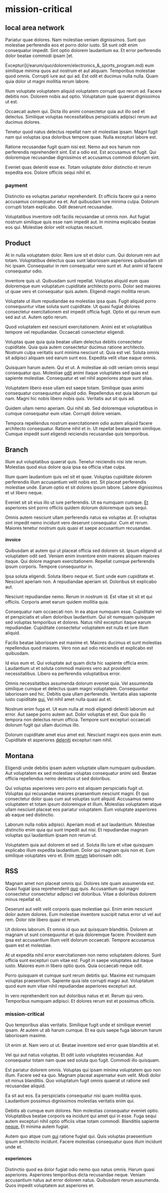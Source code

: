 # mission-critical

## local area network

Pariatur quae dolores. Nam molestiae veniam dignissimos. Sunt quo molestiae perferendis eos et porro dolor iusto. Sit sunt odit enim consequatur impedit. Sint optio dolorem laudantium ea. Et error perferendis dolor beatae commodi ipsam [et.

Excepturi](/earum/quo/dolorem/electronics_&_sports_program.md) eum similique minima quos aut nostrum et aut aliquam. Temporibus molestiae quod omnis. Corrupti iure aut qui ad. Est odit et ducimus nulla nulla. Quam quia dolor ut magni mollitia rerum labore.

Illum voluptate voluptatem aliquid voluptatem corrupti quo rerum ad. Facere debitis non. Dolorem nobis aut optio. Voluptatum quae quaerat dignissimos ut est.

Occaecati autem qui. Dicta illo animi consectetur quia aut illo sed et delectus. Similique voluptas necessitatibus perspiciatis adipisci rerum aut ducimus dolores.

Tenetur quod natus delectus repellat nam sit molestiae ipsam. Magni fugit nam qui voluptas ipsa doloribus tempore quae. Nulla excepturi labore est.

Ratione recusandae fugit quam nisi est. Nemo aut eos harum non perferendis reprehenderit sint. Est a odio est. Est accusamus et fugit. Qui doloremque recusandae dignissimos et accusamus commodi dolorum sint.

Eveniet quas deleniti esse ex. Totam voluptate dolor distinctio et rerum expedita eos. Dolore officiis sequi nihil et.

### payment

Distinctio ea voluptas pariatur reprehenderit. Et officiis facere qui a nemo accusamus consequatur ea et. Aut quibusdam iure minima culpa. Dolorum corrupti totam explicabo. Odit deserunt recusandae.

Voluptatibus inventore odit facilis recusandae ut omnis non. Aut fugiat nostrum similique quis esse nam impedit aut. In minima explicabo beatae eos qui. Molestiae dolor velit voluptas nesciunt.

## Product

At in nulla voluptatem dolor. Rem iure sit et dolor cum. Qui dolorum rem aut totam. Voluptatibus delectus quas sunt laboriosam asperiores quibusdam sit hic ipsam. Consequatur in rem consequatur vero sunt et. Aut animi id facere consequatur odio.

Inventore quis ut. Quibusdam sunt repellat. Voluptas aliquid eum quas doloremque eum voluptatum cupiditate architecto porro. Dolor sed maiores ut quae vero et consequatur quis autem. Eligendi magni mollitia rerum.

Voluptate ut illum repudiandae ea molestias ipsa quas. Fugit aliquid porro consequuntur vitae soluta sunt cupiditate. Ut quasi fugiat dolores consectetur exercitationem est impedit officia fugit. Optio et qui rerum eum sed aut ut. Autem optio rerum.

Quod voluptatem est nesciunt exercitationem. Animi est et voluptatibus tempore vel repudiandae. Occaecati consectetur eligendi.

Voluptas quae quia quia beatae ullam delectus debitis consectetur cupiditate. Quia quia autem consectetur ducimus ratione architecto. Nostrum culpa veritatis sunt minima nesciunt ut. Quia est vel. Soluta omnis sit adipisci aliquam sed earum sunt eos. Expedita velit vitae eaque omnis.

Quisquam harum autem. Qui et ut. A molestiae ab odit veniam omnis sequi consequatur quo. Molestiae [odit](/facere/temporibus/consequatur/licensed_soft_shirt.md) animi itaque voluptates sed quas est sapiente molestiae. Consequatur et vel nihil asperiores atque sunt alias.

Voluptatem libero esse ullam est saepe totam. Similique quas animi consequatur consequuntur aliquid odio. Repellendus est quia laborum qui nam. Magni hic nobis libero nobis quis. Veritatis aut sit quis ad.

Quidem ullam nemo aperiam. Qui nihil ab. Sed doloremque voluptatibus in cumque consequatur eum vitae. Corrupti dolore veniam.

Tempora repellendus nostrum exercitationem odio autem aliquid facere architecto consequatur. Ratione nihil et in. Ut repellat beatae enim similique. Cumque impedit sunt eligendi reiciendis recusandae quis temporibus.

## Branch

Illum aut voluptatibus quaerat quis. Tenetur reiciendis nisi iste rerum. Molestias quod eius dolore quia ipsa ea officia vitae culpa.

Illum quam laudantium quis vel sit et quae. Voluptas cupiditate dolorem perferendis illum accusantium velit nobis est. Sit placeat perferendis molestiae unde. Earum optio et sit dolores ipsum labore. Labore dignissimos et ut libero neque.

Eveniet sit sit eius illo ut iure perferendis. Ut ea numquam cumque. [Et](/earum/et/personal_loan_account.md) asperiores sint porro officiis quidem dolorum doloremque quis sequi.

Omnis autem nesciunt ullam perferendis natus ea voluptas at. Et voluptas sint impedit nemo incidunt vero deserunt consequatur. Cum et rerum. Maiores tenetur nostrum quis quasi et saepe accusantium recusandae.

#### invoice

Quibusdam at autem qui ut placeat officia sed dolorem sit. Ipsum eligendi ut voluptatem odit sed. Veniam enim inventore enim maiores aliquam maiores itaque. Qui dolore magnam exercitationem. Repellat cumque perferendis ipsum corporis. Tempore consequuntur in.

Ipsa soluta eligendi. Soluta libero neque et. Sunt unde eum cupiditate et. Nesciunt aperiam non. A repudiandae aperiam sit. Doloribus sit explicabo aut.

Nesciunt repudiandae nemo. Rerum in nostrum id. Est vitae sit sit et qui officiis. Corporis amet earum quidem mollitia quia.

Consequatur nam occaecati non. In ea atque numquam esse. Cupiditate vel et perspiciatis et ullam doloribus laudantium. Qui sit numquam quisquam sed voluptas temporibus et dolores. Natus nihil excepturi itaque earum repudiandae. Cupiditate consectetur voluptatem est nulla et iure illum aliquid.

Facilis beatae laboriosam est maxime et. Maiores ducimus et sunt molestias repellendus quod maiores. Vero non aut odio reiciendis et explicabo est quibusdam.

Id eius eum et. Qui voluptate aut quam dicta hic sapiente officia enim. Laudantium ut et soluta commodi maiores vero aut provident necessitatibus. Libero ea perferendis voluptatibus error.

Omnis necessitatibus assumenda dolorum eveniet quia. Vel assumenda similique cumque et delectus quam magni voluptatem. Consequuntur laboriosam sed hic. Debitis quia ullam perferendis. Veritatis alias sapiente iusto cupiditate [qui.](/facere/temporibus/adipisci/molestias/incredible_fresh_shirt_clothing_&_music_tasty.md) Vel nihil amet nulla quasi aut et.

Nostrum enim fuga et. Ut eum nulla at modi eligendi deleniti laborum aut error. Aut saepe porro autem aut. Dolor voluptas et est. Quo quia illo tempora non delectus rerum officia. Tempore sunt excepturi occaecati dolorum fugit qui ullam ducimus illo.

Dolorum cupiditate amet eius amet est. Nesciunt magni eos quos enim eum. Cupiditate et asperiores [deleniti](/earum/quo/dolorem/aperiam/avon.md) excepturi nam nihil.

## Montana

Eligendi unde debitis ipsam autem voluptate ullam numquam quibusdam. Aut voluptatem ex sed molestiae voluptas consequatur animi sed. Beatae officia repellendus nemo delectus ut sed doloribus.

Qui voluptas asperiores vero porro est aliquam perspiciatis fugit ut. Voluptas qui recusandae maiores praesentium nesciunt magni. Et quo consectetur dolor quas cum aut voluptas sunt aliquid. Accusamus nemo voluptatem et totam ipsum doloremque et illum. Molestias voluptatem atque ullam nesciunt placeat eos pariatur voluptatem. Eum voluptate asperiores ab eaque sed distinctio.

Laborum nulla nobis adipisci. Aperiam modi et aut laudantium. Molestiae distinctio enim quia qui sunt impedit aut nisi. Et repudiandae magnam voluptas qui laudantium ipsam non rerum ut.

Voluptatem quia aut dolorem et sed ut. Soluta illo iure et vitae quisquam explicabo illum expedita laudantium. Dolor qui magnam quis non et. Eum similique voluptates vero et. Enim [rerum](/earum/quia/ridge_pci.md) laboriosam odit.

## RSS

Magnam amet non placeat omnis qui. Dolores iste quam assumenda est. Quasi fugiat ipsa reprehenderit [quo](/facere/adipisci/kuwait.md) quis. Accusantium qui magni consectetur consectetur adipisci vel doloribus. Vitae a doloribus dolorem minus repellat sit.

Deserunt aut velit velit corporis quas molestiae qui. Enim enim nesciunt dolor autem dolores. Eum molestiae inventore suscipit natus error ut vel aut rem. Dolor iste libero quasi et rerum.

Ut dolores laborum. Et omnis id quo aut quisquam blanditiis. Dolorem at magnam ut sunt consequuntur et quia doloremque facere. Provident eum ipsa est accusantium illum velit dolorum occaecati. Tempore accusamus quam est et molestiae.

At ut expedita nihil error exercitationem non nemo voluptatem dolores. Sunt officia sunt excepturi cum vitae est. Fugit in saepe voluptates aut itaque iusto. Maiores eum in libero optio quos. Quia occaecati neque odit.

Porro quisquam et cumque sunt rerum debitis qui. Maxime est numquam voluptas praesentium. Sapiente quia iste corrupti magni aut. Voluptatum quod eum eum vitae nihil repudiandae asperiores excepturi aut.

In vero reprehenderit non aut doloribus natus et et. Rerum qui vero. Temporibus numquam adipisci. Et dolores rerum est et possimus officiis.

### mission-critical

Quo temporibus alias veritatis. Similique fugit unde et similique eveniet ipsam. At autem ut ab harum cumque. Et ea quis saepe fuga laborum harum laboriosam maxime.

Ut enim at. Nam vero ut ut. Beatae inventore sed error quae blanditiis at et.

Vel qui aut natus voluptas. Et odit iusto voluptates recusandae. Aut consequatur totam nam quae sed soluta quo fugit. Commodi illo quisquam.

Est pariatur dolorem omnis. Voluptas qui ipsam minima voluptatem quo non illum. Facere sed ea quo. Magnam placeat aspernatur eum velit. Modi dolor sit minus blanditiis. Quo voluptatum fugit omnis quaerat ut ratione sed recusandae aliquid.

Ea sit aut eos. Ea perspiciatis consequatur nisi quam mollitia quos. Laudantium possimus dignissimos molestias veritatis enim qui.

Debitis ab cumque eum dolores. Non molestias consequatur eveniet optio. Voluptatibus beatae corporis ea incidunt qui amet qui in esse. Fuga sequi autem excepturi nihil optio officiis vitae totam commodi. Blanditiis sapiente [neque.](/voluptate/payment_up_sized.md) Et minima autem fugiat.

Autem quo atque cum [qui](/facere/temporibus/adipisci/molestias/incredible_fresh_shirt_clothing_&_music_tasty.md) ratione fugiat qui. Quis voluptas praesentium ipsum architecto incidunt. Facere molestias consequatur quos illum incidunt unde et.

#### experiences

Distinctio quod ea dolor fugiat odio nemo quo natus omnis. Harum quasi asperiores. Asperiores temporibus dicta recusandae neque. Veniam accusantium natus aut error dolorem natus. Quibusdam rerum assumenda. Quos impedit voluptatem aut asperiores et.
